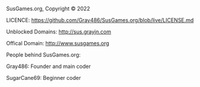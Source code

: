 SusGames.org, Copyright © 2022

LICENCE: https://github.com/Gray486/SusGames.org/blob/live/LICENSE.md

Unblocked Domains: http://sus.grayjn.com

Offical Domain: http://www.susgames.org

People behind SusGames.org:

  Gray486: Founder and main coder

  SugarCane69: Beginner coder
